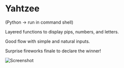 # Yahtzee
(Python -> run in command shell)

Layered functions to display pips, numbers, and letters.

Good flow with simple and natural inputs.

Surprise fireworks finale to declare the winner!

![Screenshot](https://i.imgur.com/lXK3V65.png)
